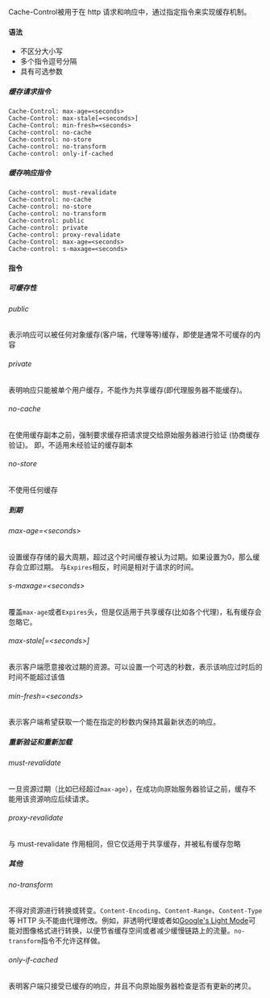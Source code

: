 Cache-Control被用于在 http 请求和响应中，通过指定指令来实现缓存机制。
#### 语法
- 不区分大小写
- 多个指令逗号分隔
- 具有可选参数
##### 缓存请求指令
```
Cache-Control: max-age=<seconds>
Cache-Control: max-stale[=<seconds>]
Cache-Control: min-fresh=<seconds>
Cache-control: no-cache
Cache-control: no-store
Cache-control: no-transform
Cache-control: only-if-cached
```
##### 缓存响应指令
```
Cache-control: must-revalidate
Cache-control: no-cache
Cache-control: no-store
Cache-control: no-transform
Cache-control: public
Cache-control: private
Cache-control: proxy-revalidate
Cache-Control: max-age=<seconds>
Cache-control: s-maxage=<seconds>
```
#### 指令
##### 可缓存性
###### public
表示响应可以被任何对象缓存(客户端，代理等等)缓存，即使是通常不可缓存的内容
###### private
表明响应只能被单个用户缓存，不能作为共享缓存(即代理服务器不能缓存)。
###### no-cache
在使用缓存副本之前，强制要求缓存把请求提交给原始服务器进行验证 (协商缓存验证)。
即，不适用未经验证的缓存副本
###### no-store
不使用任何缓存
##### 到期
###### max-age=\<seconds>
设置缓存存储的最大周期，超过这个时间缓存被认为过期。如果设置为0，那么缓存会立即过期。
与`Expires`相反，时间是相对于请求的时间。
###### s-maxage=\<seconds>
覆盖`max-age`或者`Expires`头，但是仅适用于共享缓存(比如各个代理)，私有缓存会忽略它。
###### max-stale\[=\<seconds>]
表示客户端愿意接收过期的资源。可以设置一个可选的秒数，表示该响应过时后的时间不能超过该值
###### min-fresh=\<seconds>
表示客户端希望获取一个能在指定的秒数内保持其最新状态的响应。
##### 重新验证和重新加载
###### must-revalidate
一旦资源过期（比如已经超过`max-age`），在成功向原始服务器验证之前，缓存不能用该资源响应后续请求。
###### proxy-revalidate
与 must-revalidate 作用相同，但它仅适用于共享缓存，并被私有缓存忽略
##### 其他
###### no-transform
不得对资源进行转换或转变。`Content-Encoding`、`Content-Range`、`Content-Type`等 HTTP 头不能由代理修改。例如，非透明代理或者如[Google's Light Mode](https://support.google.com/webmasters/answer/6211428?hl=en)可能对图像格式进行转换，以便节省缓存空间或者减少缓慢链路上的流量。`no-transform`指令不允许这样做。
###### only-if-cached
表明客户端只接受已缓存的响应，并且不向原始服务器检查是否有更新的拷贝。